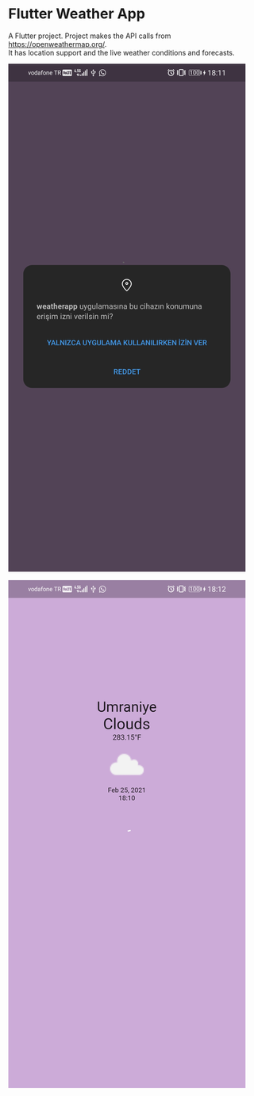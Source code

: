 # Flutter Weather App

A Flutter project. Project makes the API calls from https://openweathermap.org/. </br>
It has location support and the live weather conditions and forecasts.

![alt text](Screenshot_20210225_181139_com.google.android.permissioncontroller.jpg)

![alt text](Screenshot_20210225_181203_com.example.weatherapp.jpg)
